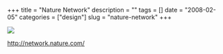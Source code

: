 +++
title = "Nature Network"
description = ""
tags = []
date = "2008-02-05"
categories = ["design"]
slug = "nature-network"
+++


 

  <div id="screens-thumbs" class="clearfix">
    <div class="txt-center" id="design-submission"><a href="http://network.nature.com/"><img id='bluga-thumbnail-992' class='bluga-thumbnail large' src='http://media.konigi.com/bluga/
wt47f27efe38c8e_0.jpg'/></a></div>  
  </div>   
<p><a href="http://network.nature.com/">http://network.nature.com/</a></p>




